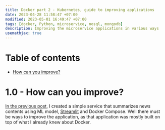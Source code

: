 ```yaml
---
title: Docker part 2 - Kubernetes, guide to improving applications
date: 2023-04-28 11:58:47 +07:00
modified: 2023-05-01 16:49:47 +07:00
tags: [docker, Python, microservice, nosql, mongodb]
description: Improving the microservice applications in various ways
usemathjax: true
---
```



# Table of contents
- [How can you improve?](#preface)

# 1.0 - How can you improve? <a name="preface"></a>

[In the previous post](https://chophilip21.github.io/docker_part1/), I created a simple service that summarizes news contents using ML model, [Streamlit](https://streamlit.io/) and Docker Compose. Well there must be ways to improve the application, as that application was mostly built on top of what I already knew about Docker.   
